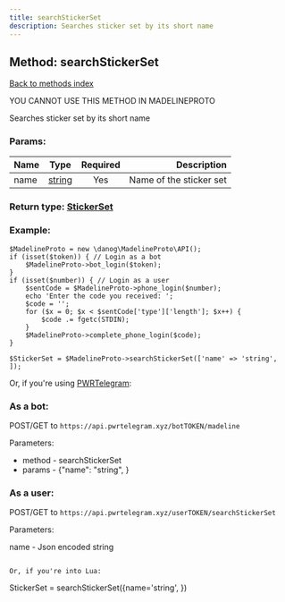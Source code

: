 ```yaml
---
title: searchStickerSet
description: Searches sticker set by its short name
---
```

## Method: searchStickerSet  
[Back to methods index](index.md)


YOU CANNOT USE THIS METHOD IN MADELINEPROTO


Searches sticker set by its short name

### Params:

| Name     |    Type       | Required | Description |
|----------|:-------------:|:--------:|------------:|
|name|[string](../types/string.md) | Yes|Name of the sticker set|


### Return type: [StickerSet](../types/StickerSet.md)

### Example:


```
$MadelineProto = new \danog\MadelineProto\API();
if (isset($token)) { // Login as a bot
    $MadelineProto->bot_login($token);
}
if (isset($number)) { // Login as a user
    $sentCode = $MadelineProto->phone_login($number);
    echo 'Enter the code you received: ';
    $code = '';
    for ($x = 0; $x < $sentCode['type']['length']; $x++) {
        $code .= fgetc(STDIN);
    }
    $MadelineProto->complete_phone_login($code);
}

$StickerSet = $MadelineProto->searchStickerSet(['name' => 'string', ]);
```

Or, if you're using [PWRTelegram](https://pwrtelegram.xyz):

### As a bot:

POST/GET to `https://api.pwrtelegram.xyz/botTOKEN/madeline`

Parameters:

* method - searchStickerSet
* params - {"name": "string", }



### As a user:

POST/GET to `https://api.pwrtelegram.xyz/userTOKEN/searchStickerSet`

Parameters:

name - Json encoded string


```

Or, if you're into Lua:

```
StickerSet = searchStickerSet({name='string', })
```

